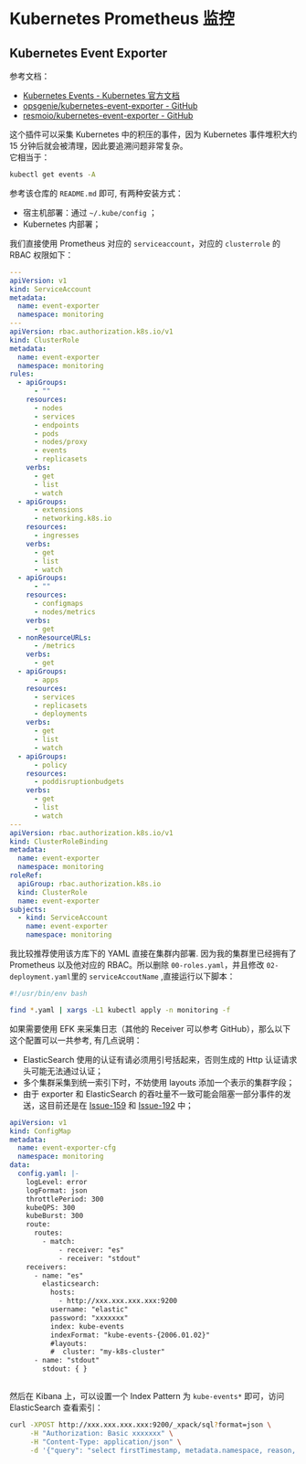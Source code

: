 
# Kubernetes Prometheus 监控

## Kubernetes Event Exporter
参考文档：

- [Kubernetes Events - Kubernetes 官方文档](https://kubernetes.io/docs/reference/kubernetes-api/cluster-resources/event-v1/)
- [opsgenie/kubernetes-event-exporter - GitHub](https://github.com/opsgenie/kubernetes-event-exporter)
- [resmoio/kubernetes-event-exporter - GitHub](https://github.com/resmoio/kubernetes-event-exporter)

这个插件可以采集 Kubernetes 中的积压的事件，因为 Kubernetes 事件堆积大约 15 分钟后就会被清理，因此要追溯问题非常复杂。<br />它相当于：
```bash
kubectl get events -A
```
参考该仓库的 `README.md` 即可, 有两种安装方式：

- 宿主机部署：通过 `~/.kube/config` ；
- Kubernetes 内部署；

我们直接使用 Prometheus 对应的 `serviceaccount`，对应的 `clusterrole` 的 RBAC 权限如下：
```yaml
---
apiVersion: v1
kind: ServiceAccount
metadata:
  name: event-exporter
  namespace: monitoring
---
apiVersion: rbac.authorization.k8s.io/v1
kind: ClusterRole
metadata:
  name: event-exporter
  namespace: monitoring
rules:
  - apiGroups:
      - ""
    resources:
      - nodes
      - services
      - endpoints
      - pods
      - nodes/proxy
      - events
      - replicasets
    verbs:
      - get
      - list
      - watch
  - apiGroups:
      - extensions
      - networking.k8s.io
    resources:
      - ingresses
    verbs:
      - get
      - list
      - watch
  - apiGroups:
      - ""
    resources:
      - configmaps
      - nodes/metrics
    verbs:
      - get
  - nonResourceURLs:
      - /metrics
    verbs:
      - get
  - apiGroups:
      - apps
    resources:
      - services
      - replicasets
      - deployments
    verbs:
      - get
      - list
      - watch
  - apiGroups:
      - policy
    resources:
      - poddisruptionbudgets
    verbs:
      - get
      - list
      - watch
---
apiVersion: rbac.authorization.k8s.io/v1
kind: ClusterRoleBinding
metadata:
  name: event-exporter
  namespace: monitoring
roleRef:
  apiGroup: rbac.authorization.k8s.io
  kind: ClusterRole
  name: event-exporter
subjects:
  - kind: ServiceAccount
    name: event-exporter
    namespace: monitoring
```
我比较推荐使用该方库下的 YAML 直接在集群内部署. 因为我的集群里已经拥有了 Prometheus 以及他对应的 RBAC。所以删除 `00-roles.yaml`，并且修改 `02-deployment.yaml`里的 `serviceAccoutName` ,直接运行以下脚本：
```bash
#!/usr/bin/env bash

find *.yaml | xargs -L1 kubectl apply -n monitoring -f
```
如果需要使用 EFK 来采集日志（其他的 Receiver 可以参考 GitHub），那么以下这个配置可以一共参考, 有几点说明：

- ElasticSearch 使用的认证有请必须用引号括起来，否则生成的 Http 认证请求头可能无法通过认证；
- 多个集群采集到统一索引下时，不妨使用 layouts 添加一个表示的集群字段；
- 由于 exporter 和 ElasticSearch 的吞吐量不一致可能会阻塞一部分事件的发送，这目前还是在 [Issue-159](https://github.com/opsgenie/kubernetes-event-exporter/issues/159) 和 [Issue-192](https://github.com/opsgenie/kubernetes-event-exporter/issues/192) 中；
```yaml
apiVersion: v1
kind: ConfigMap
metadata:
  name: event-exporter-cfg
  namespace: monitoring
data:
  config.yaml: |-
    logLevel: error
    logFormat: json
    throttlePeriod: 300
    kubeQPS: 300
    kubeBurst: 300
    route:
      routes:
        - match:
            - receiver: "es"
            - receiver: "stdout"
    receivers:
      - name: "es"
        elasticsearch:
          hosts:
            - http://xxx.xxx.xxx.xxx:9200
          username: "elastic"
          password: "xxxxxxx"
          index: kube-events
          indexFormat: "kube-events-{2006.01.02}"
          #layouts:
          #  cluster: "my-k8s-cluster"
      - name: "stdout"
        stdout: { }
        
```
然后在 Kibana 上，可以设置一个 Index Pattern 为 `kube-events*` 即可，访问 ElasticSearch 查看索引：
```bash
curl -XPOST http://xxx.xxx.xxx.xxx:9200/_xpack/sql?format=json \
     -H "Authorization: Basic xxxxxxx" \
     -H "Content-Type: application/json" \
     -d '{"query": "select firstTimestamp, metadata.namespace, reason, message from \"kube-event*\" limit 10"}'
```
